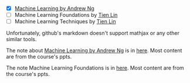 - [x] [Machine Learning by Andrew Ng](https://www.coursera.org/learn/machine-learning/home/welcome)
- [ ] Machine Learning Foundations by [Tien Lin](http://www.csie.ntu.edu.tw/~htlin/mooc/)
- [ ] Machine Learning Techniques by [Tien Lin](http://www.csie.ntu.edu.tw/~htlin/mooc/)

Unfortunately, github's markdown doesn't support mathjax or any other similar tools.

The note about [Machine Learning by Andrew Ng](https://www.coursera.org/learn/machine-learning/home/welcome) is in [here](http://note.youdao.com/noteshare?id=a171c18bdd80233e94672741c866ce1c). Most content are from the course's ppts.

The note Machine Learning Foundations is in [here](http://note.youdao.com/noteshare?id=3f50bb8eb0aa1a864f169b93377849e0). Most content are from the course's ppts.
